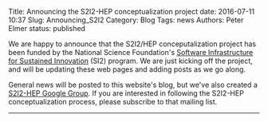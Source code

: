 Title: Announcing the S2I2-HEP conceptualization project
date: 2016-07-11 10:37
Slug: Announcing_S2I2
Category: Blog
Tags:  news
Authors: Peter Elmer
status: published

We are happy to announce that the S2I2/HEP conceputalization project 
has been funded by the National Science Foundation's [Software Infrastructure for Sustained Innovation](http://www.nsf.gov/funding/pgm_summ.jsp?pims_id=504817) (SI2) program. We are just kicking off the project, and will be updating these web pages and adding posts as we go along. 

General news will be posted to this website's blog, but we've also created a 
[S2I2-HEP Google Group](https://groups.google.com/forum/#!forum/s2i2-hep).
If you are interested in following the S2I2-HEP conceptualization process,
please subscribe to that mailing list.

---

<!--- This is a little badge to make sure the web site is healthy: ![](https://travis-ci.org/diana-hep/diana-hep.github.io-source.svg?branch=master) --->
